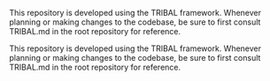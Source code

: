 This repository is developed using the TRIBAL framework. Whenever planning or making changes to the codebase, be sure to first consult TRIBAL.md in the root repository for reference.

This repository is developed using the TRIBAL framework. Whenever planning or making changes to the codebase, be sure to first consult TRIBAL.md in the root repository for reference.

